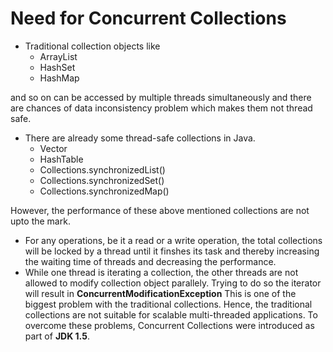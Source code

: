 # Need for Concurrent Collections
* Traditional collection objects like 
  * ArrayList
  * HashSet
  * HashMap 

and so on can be accessed by multiple threads simultaneously and there are chances of data
inconsistency problem which makes them not thread safe.

* There are already some thread-safe collections in Java.
  * Vector
  * HashTable
  * Collections.synchronizedList()
  * Collections.synchronizedSet()
  * Collections.synchronizedMap()

However, the performance of these above mentioned collections are not upto the mark.
* For any operations, be it a read or a write operation, the total collections will be locked by a thread until it finshes its task and thereby increasing the waiting time of threads and decreasing the performance.
* While one thread is iterating a collection, the other threads are not allowed to modify collection object parallely. Trying to do so the iterator will result in **ConcurrentModificationException** This is one of the biggest problem with the traditional collections. Hence, the traditional collections are not suitable for scalable multi-threaded applications. To overcome these problems, Concurrent Collections were introduced as part of **JDK 1.5**.